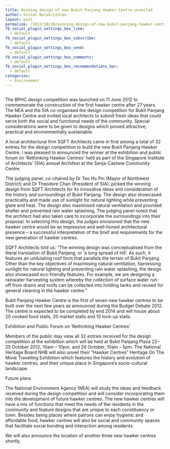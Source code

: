 ```yaml
---
title: Winning design of new Bukit Panjang Hawker Centre unveiled
author: Vivian.Balakrishnan
layout: post
permalink: /2012/10/20/winning-design-of-new-bukit-panjang-hawker-centre-unveiled/
fb_social_plugin_settings_box_like:
  - default
fb_social_plugin_settings_box_subscribe:
  - default
fb_social_plugin_settings_box_send:
  - default
fb_social_plugin_settings_box_comments:
  - default
fb_social_plugin_settings_box_recommendations_bar:
  - default
categories:
  - Environment
---
```

<figure>
<img src="http://vivian.balakrishnan.sg/wp-content/uploads/2012/10/BPHawkerCentre.png" alt="" title="BPHawkerCentre" /></figure>

<p>The BPHC design competition was launched on 11 June 2012 to commemorate the construction of the first hawker centre after 27 years. The NEA and the SIA co-organised the design competition for Bukit Panjang Hawker Centre and invited local architects to submit fresh ideas that could serve both the social and functional needs of the community. Special considerations were to be given to designs which proved attractive, practical and environmentally sustainable.</p>

<p>A local architectural firm SQFT Architects came in first among a total of 32 entries for the design competition to build the new Bukit Panjang Hawker Centre. I was pleased to announced the winner at the exhibition and public forum on &#8216;Rethinking Hawker Centres&#8217; held as part of the Singapore Institute of Architects&#8217; (SIA) annual Archifest at the Senja-Cashew Community Centre.</p>

<p>The judging panel, co-chaired by Dr Teo Ho Pin (Mayor of Northwest District) and Dr Theodore Chan (President of SIA), picked the winning design from SQFT Architects for its innovative ideas and consideration of the history and surroundings of Bukit Panjang. The design also showcased practicality and made use of sunlight for natural lighting while preventing glare and heat. The design also maximised natural ventilation and provided shelter and prevented rain water splashing. The judging panel noted that the architect had also taken care to incorporate the surroundings into their proposal. In selecting this design, the judges envisioned that the new hawker centre would be an impressive and well-honed architectural presence – a successful interpretation of the brief and requirements for the new generation of hawker centres.</p>

<p>SQFT Architects told us: &#8220;The winning design was conceptualised from the literal translation of Bukit Panjang, or &#8216;a long spread of hill&#8217;. As such, it features an undulating roof form that parallels the terrain of Bukit Panjang. Other than the key objectives of maximising natural ventilation, harnessing sunlight for natural lighting and preventing rain water splashing, the design also showcased eco-friendly features. For example, we are designing a rainwater harvesting system whereby the collection of surface water run-off from drains and roofs can be collected into holding tanks and reused for general cleaning in the hawker centre.&#8221;</p>

<p>Bukit Panjang Hawker Centre is the first of seven new hawker centres to be built over the next few years as announced during the Budget Debate 2012. The centre is expected to be completed by end 2014 and will house about 20 cooked food stalls, 20 market stalls and 10 lock-up stalls.</p>

<p>Exhibition and Public Forum on &#8216;Rethinking Hawker Centres&#8217;</p>

<p>Members of the public may view all 32 entries received for the design competition at the exhibition which will be held at Bukit Panjang Plaza 22&#8211;25 October 2012, 10am – 10pm, and 26 October, 10am – 5pm. The National Heritage Board NHB will also unveil their &#8220;Hawker Centres&#8221; Heritage On The Move Travelling Exhibition which features the history and evolution of hawker centres, and their unique place in Singapore&#8217;s socio-cultural landscape.</p>

<p>Future plans</p>

<p>The National Environment Agency (NEA) will study the ideas and feedback received during the design competition and will consider incorporating them into the development of future hawker centres. The new hawker centres will have a mix of functions that meet the needs of the residents in the community and feature designs that are unique to each constituency or town. Besides being places where patrons can enjoy hygienic and affordable food, hawker centres will also be social and community spaces that facilitate social bonding and interaction among residents.</p>

<p>We will also announce the location of another three new hawker centres shortly.</p>

